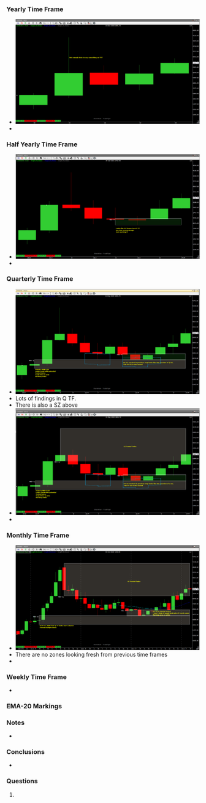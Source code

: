 

### Yearly Time Frame
- ![](_attachments/Pasted%20image%2020240305194513.png)
- 
### Half Yearly Time Frame
- ![](_attachments/Pasted%20image%2020240305194705.png)
- 
### Quarterly Time Frame
- ![](_attachments/Pasted%20image%2020240305195330.png)
- Lots of findings in Q TF.
- There is also a SZ above
- ![](_attachments/Pasted%20image%2020240305195450.png)
- 
### Monthly Time Frame
- ![](_attachments/Pasted%20image%2020240305195804.png)
- There are no zones looking fresh from previous time frames
- 
### Weekly Time Frame
- 
### EMA-20 Markings

### Notes
- 
### **Conclusions**
- 
### **Questions**
1. 
